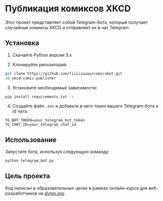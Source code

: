 # Публикация комиксов XKCD

Этот проект представляет собой Telegram-бота, который получает случайные комиксы XKCD и отправляет их в чат Telegram.

## Установка
1. Скачайте Python версии 3.x

2. Клонируйте репозиторий:

```sh
git clone https://github.com/fiiiiiuuuu/comicsbot.git
cd xkcd-comic-publisher
```

3. Установите необходимые зависимости:

```sh
pip install requirements.txt -r
```

4. Создайте файл `.env` и добавьте в него токен вашего Telegram-бота и id чата:

```
TG_BOT_TOKEN=your_telegram_bot_token
TG_CHAT_ID=your_telegram_chat_id
```

## Использование

Запустите бота, используя следующую команду:

```sh
python telegram_bot.py
```

## Цель проекта

Код написан в образовательных целях в рамках онлайн-курса для веб-разработчиков на [dvmn.org](https://dvmn.org/).
